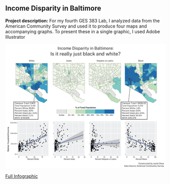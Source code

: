 ## Income Disparity in Baltimore

**Project description:** For my fourth GES 383 Lab, I analyzed data from the American Community Survey and used it to produce four maps and accompanying graphs. To present these in a single graphic, I used Adobe Illustrator

<img src="../images/lab4_383_sshot.JPG?raw=true"/>

[Full Infographic](../pdfs/drew_lab4_graphic.pdf) 
